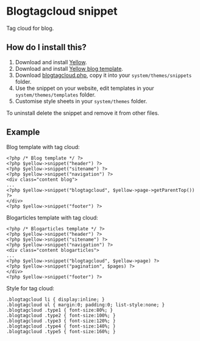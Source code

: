 Blogtagcloud snippet
====================
Tag cloud for blog.

How do I install this?
----------------------
1. Download and install [Yellow](https://github.com/datenstrom/yellow/).  
2. Download and install [Yellow blog template](https://github.com/datenstrom/yellow-extensions/blob/master/templates/blog/README.md).  
3. Download [blogtagcloud.php](blogtagcloud.php?raw=true), copy it into your `system/themes/snippets` folder.  
4. Use the snippet on your website, edit templates in your `system/themes/templates` folder.
5. Customise style sheets in your `system/themes` folder.

To uninstall delete the snippet and remove it from other files.

Example
-------
Blog template with tag cloud:

    <?php /* Blog template */ ?>
    <?php $yellow->snippet("header") ?>
    <?php $yellow->snippet("sitename") ?>
    <?php $yellow->snippet("navigation") ?>
    <div class="content blog">
    ...
    <?php $yellow->snippet("blogtagcloud", $yellow->page->getParentTop()) ?>
    </div>
    <?php $yellow->snippet("footer") ?>
 
Blogarticles template with tag cloud:

    <?php /* Blogarticles template */ ?>
    <?php $yellow->snippet("header") ?>
    <?php $yellow->snippet("sitename") ?>
    <?php $yellow->snippet("navigation") ?>
    <div class="content blogarticles">
    ...
    <?php $yellow->snippet("blogtagcloud", $yellow->page) ?>
    <?php $yellow->snippet("pagination", $pages) ?>
    </div>
    <?php $yellow->snippet("footer") ?>

Style for tag cloud:

    .blogtagcloud li { display:inline; }
    .blogtagcloud ul { margin:0; padding:0; list-style:none; }
    .blogtagcloud .type1 { font-size:80%; }
    .blogtagcloud .type2 { font-size:100%; }
    .blogtagcloud .type3 { font-size:120%; }
    .blogtagcloud .type4 { font-size:140%; }
    .blogtagcloud .type5 { font-size:160%; }